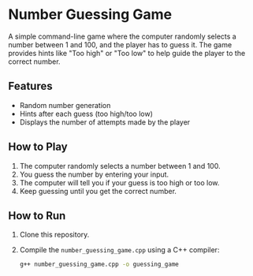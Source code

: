 # Number Guessing Game

A simple command-line game where the computer randomly selects a number between 1 and 100, and the player has to guess it. The game provides hints like "Too high" or "Too low" to help guide the player to the correct number.

## Features
- Random number generation
- Hints after each guess (too high/too low)
- Displays the number of attempts made by the player

## How to Play
1. The computer randomly selects a number between 1 and 100.
2. You guess the number by entering your input.
3. The computer will tell you if your guess is too high or too low.
4. Keep guessing until you get the correct number.

## How to Run
1. Clone this repository.
2. Compile the `number_guessing_game.cpp` using a C++ compiler:

   ```bash
   g++ number_guessing_game.cpp -o guessing_game
